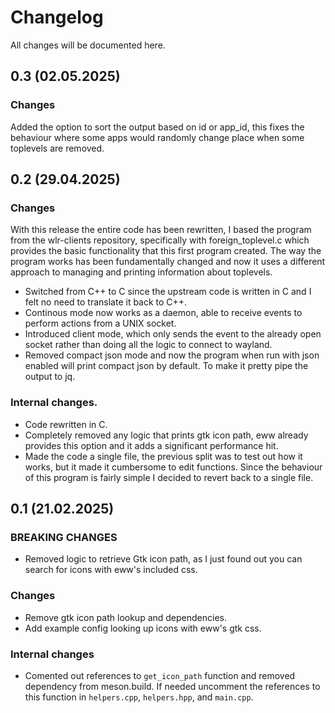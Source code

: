 # Changelog

All changes will be documented here.

## 0.3 (02.05.2025)

### Changes
Added the option to sort the output based on id or app_id, this fixes the behaviour where some apps would randomly change place when some toplevels are removed.

## 0.2 (29.04.2025)

### Changes
With this release the entire code has been rewritten, I based the program from the wlr-clients repository, specifically with foreign_toplevel.c
which provides the basic functionality that this first program created. The way the program works has been fundamentally changed and now it uses a different
approach to managing and printing information about toplevels.
- Switched from C++ to C since the upstream code is written in C and I felt no need to translate it back to C++.
- Continous mode now works as a daemon, able to receive events to perform actions from a UNIX socket.
- Introduced client mode, which only sends the event to the already open socket rather than doing all the logic to connect to wayland.
- Removed compact json mode and now the program when run with json enabled will print compact json by default. To make it pretty pipe the output to jq.

### Internal changes.
- Code rewritten in C.
- Completely removed any logic that prints gtk icon path, eww already provides this option and it adds a significant performance hit.
- Made the code a single file, the previous split was to test out how it works, but it made it cumbersome to edit functions. Since the behaviour of this program is fairly simple I decided to revert back to a single file.

## 0.1 (21.02.2025)

### BREAKING CHANGES
- Removed logic to retrieve Gtk icon path, as I just found out you can search for icons with eww's included css.

### Changes
- Remove gtk icon path lookup and dependencies.
- Add example config looking up icons with eww's gtk css.

### Internal changes
- Comented out references to `get_icon_path` function and removed dependency from meson.build. If needed uncomment the references to this function in `helpers.cpp`, `helpers.hpp`, and `main.cpp`.
